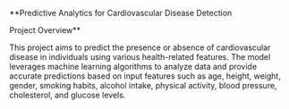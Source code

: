 **Predictive Analytics for Cardiovascular Disease Detection

Project Overview**


This project aims to predict the presence or absence of cardiovascular disease in individuals using various health-related features. The model leverages machine learning algorithms to analyze data and provide accurate predictions based on input features such as age, height, weight, gender, smoking habits, alcohol intake, physical activity, blood pressure, cholesterol, and glucose levels.
